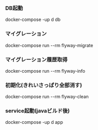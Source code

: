 ### DB起動
docker-compose -up d db

### マイグレーション
docker-compose run --rm  flyway-migrate

### マイグレーション履歴取得
docker-compose run --rm flyway-info

### 初期化(きれいさっぱり全部消す)
docker-compose run --rm flyway-clean

### service起動(javaビルド後)
docker-compose -up d app